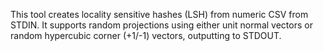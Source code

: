 This tool creates locality sensitive hashes (LSH) from numeric CSV from STDIN. It supports random projections using either unit normal vectors or random hypercubic corner (+1/-1) vectors, outputting to STDOUT.